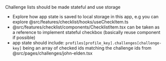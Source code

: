 Challenge lists should be made stateful and use storage

- Explore how app state is saved to local storage in this app, e.g you can explore @src/features/checklist/hooks/useCheckItem.ts
- @src/features/checklist/components/ChecklistItem.tsx can be taken as a reference to implement stateful checkbox (basically reuse component if possible)
- app state should include: `profiles[profile_key].challenges[challenge-key]` being an array of checked ids matching the challenge ids from @src/pages/challenges/john-elden.tsx